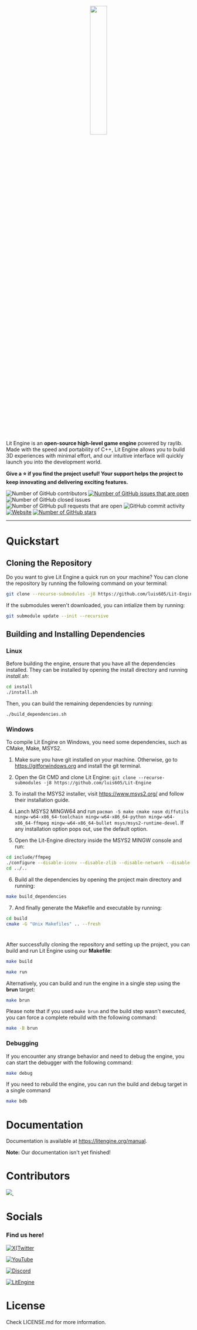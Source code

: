<p align="center">
  <img src="https://github.com/luis605/Lit-Engine/blob/main/icon.png" width=30% height=30%>
</p>

Lit Engine is an **open-source high-level game engine** powered by raylib. Made with the speed and portability of C++, Lit Engine allows you to build 3D experiences with minimal effort, and our intuitive interface will quickly launch you into the development world.

**Give a :star: if you find the project useful! Your support helps the project to keep innovating and delivering exciting features.**

![Number of GitHub contributors](https://img.shields.io/github/contributors/luis605/Lit-Engine)
[![Number of GitHub issues that are open](https://img.shields.io/github/issues/luis605/Lit-Engine)](https://github.com/luis605/Lit-Engine/issues)
![Number of GitHub closed issues](https://img.shields.io/github/issues-closed/luis605/Lit-Engine)
![Number of GitHub pull requests that are open](https://img.shields.io/github/issues-pr-raw/luis605/Lit-Engine)
![GitHub commit activity](https://img.shields.io/github/commit-activity/m/luis605/Lit-Engine)
[![Website](https://img.shields.io/website-up-down-green-red/http/shields.io.svg)](https://litengine.org/)
[![Number of GitHub stars](https://img.shields.io/github/stars/luis605/Lit-Engine)](https://github.com/luis605/Lit-Engine/stargazers)

<hr>

# Quickstart
## Cloning the Repository

Do you want to give Lit Engine a quick run on your machine? You can clone the repository by running the following command on your terminal:

```bash
git clone --recurse-submodules -j8 https://github.com/luis605/Lit-Engine
```

If the submodules weren't downloaded, you can intialize them by running:

```bash
git submodule update --init --recursive
```

## Building and Installing Dependencies
### Linux

Before building the engine, ensure that you have all the dependencies installed. They can be installed by opening the install directory and running *install.sh*:

```bash
cd install
./install.sh
```

Then, you can build the remaining dependencies by running:
```bash
./build_dependencies.sh
```

### Windows
To compile Lit Engine on Windows, you need some dependencies, such as CMake, Make, MSYS2.

1) Make sure you have git installed on your machine. Otherwise, go to https://gitforwindows.org and install the git terminal.

2) Open the Git CMD and clone Lit Engine: `git clone --recurse-submodules -j8 https://github.com/luis605/Lit-Engine`

3) To install the MSYS2 installer, visit https://www.msys2.org/ and follow their installation guide.

4) Lanch MSYS2 MINGW64 and run `pacman -S make cmake nasm diffutils mingw-w64-x86_64-toolchain mingw-w64-x86_64-python mingw-w64-x86_64-ffmpeg mingw-w64-x86_64-bullet msys/msys2-runtime-devel`. If any installation option pops out, use the default option.

5) Open the Lit-Engine directory inside the MSYS2 MINGW console and run:
```bash
cd include/ffmpeg
./configure --disable-iconv --disable-zlib --disable-network --disable-programs --disable-encoders --disable-demuxers --disable-filters --disable-protocols --disable-openssl --disable-libxml2 --disable-indevs --disable-outdevs # It may take a while
cd ../..
```

6) Build all the dependencies by opening the project main directory and running:
```bash
make build_dependencies
```

7) And finally generate the Makefile and executable by running:
```bash
cd build
cmake -G "Unix Makefiles" .. --fresh
```

#

After successfully cloning the repository and setting up the project, you can build and run Lit Engine using our **Makefile**:
```bash
make build
```

```bash
make run
```

Alternatively, you can build and run the engine in a single step using the **brun** target:
```bash
make brun
```

Please note that if you used `make brun` and the build step wasn't executed, you can force a complete rebuild with the following command:
```bash
make -B brun
```

### Debugging
If you encounter any strange behavior and need to debug the engine, you can start the debugger with the following command:
```bash
make debug
```
If you need to rebuild the engine, you can run the build and debug target in a single command
```bash
make bdb
```

# Documentation

Documentation is available at https://litengine.org/manual.

**Note:** Our documentation isn't yet finished!

# Contributors
<a href="https://github.com/luis605/Lit-Engine/graphs/contributors">
  <img src="https://contrib.rocks/image?repo=luis605/Lit-Engine&max=400&columns=20" />
  <img src="https://us-central1-tooljet-hub.cloudfunctions.net/github" width="0" height="0" />
</a>

# Socials
### Find us here!

[![X(Twitter](https://img.shields.io/badge/X-000000?style=for-the-badge&logo=x&logoColor=white)](https://twitter.com/TheLitEngine)

[![YouTube](https://img.shields.io/badge/YouTube-FF0000?style=for-the-badge&logo=youtube&logoColor=white)](https://www.youtube.com/channel/UCP38rM1LFbABOVdd67p2-NQ)

[![Discord](https://img.shields.io/badge/Discord-5865F2?style=for-the-badge&logo=discord&logoColor=white)](https://discord.gg/XqUZQCxrs6)

[![LitEngine](https://img.shields.io/badge/LitEngine-orange?style=for-the-badge&logo=data:image/svg+xml;base64,PHN2ZyB4bWxucz0iaHR0cDovL3d3dy533cub3JnLzIwMDAvc3ZnIiB2aWV3Qm94PSIwIDAgNDkgNDkiIHhtbGnsPSJodHRwOi8vd3d3LnczLm9yZy8xOTk5L3dlaHRlLWxpdmUiPgogIDxwYXRoIGQ9Ik0zMS42NiAzNy4zMyYjM4MzgzOCA0OS42NiAxNi45OSYjMzgzODAwIDI0LjMxNyAwJiM0MWM2LjU0LTYuNTQgMTUuNzEtNy42NyAyMy4xMi0wLjkydjMwLjE2Yy03LjQxLTAuNjgtMTMuNTQtMi44Ni0xOS42Ni02LjU0eiIgZmlsbD0iI2ZmZmZmZiIvPjwvc3ZnPg==)](https://litengine.org)

# License
Check LICENSE.md for more information.
